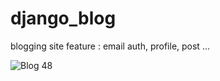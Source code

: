 # django_blog
blogging site feature : email auth, profile, post ... 

![Blog 48](https://user-images.githubusercontent.com/26376925/168067670-18391425-61f8-4b90-aa29-d8cd87faff9e.png)
